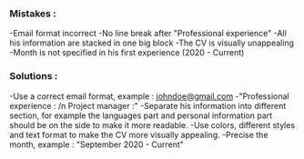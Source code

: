 ### Mistakes :

-Email format incorrect
-No line break after "Professional experience"
-All his information are stacked in one big block
-The CV is visually unappealing
-Month is not specified in his first experience (2020 - Current)

### Solutions :

-Use a correct email format, example : johndoe@gmail.com
-"Professional experience : /n Project manager :"
-Separate his information into different section, for example the languages part and personal information part should be on the side to make it more readable.
-Use colors, different styles and text format to make the CV more visually appealing.
-Precise the month, example : "September 2020 - Current"
